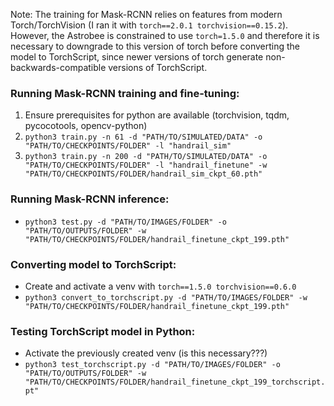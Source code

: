 Note: The training for Mask-RCNN relies on features from modern Torch/TorchVision (I ran it with `torch==2.0.1 torchvision==0.15.2`). However, the Astrobee is constrained to use `torch=1.5.0` and therefore it is necessary to downgrade to this version of torch before converting the model to TorchScript, since newer versions of torch generate non-backwards-compatible versions of TorchScript.

### Running Mask-RCNN training and fine-tuning:

1. Ensure prerequisites for python are available (torchvision, tqdm, pycocotools, opencv-python)
2. `python3 train.py -n 61 -d "PATH/TO/SIMULATED/DATA" -o "PATH/TO/CHECKPOINTS/FOLDER" -l "handrail_sim"`
3. `python3 train.py -n 200 -d "PATH/TO/SIMULATED/DATA" -o "PATH/TO/CHECKPOINTS/FOLDER" -l "handrail_finetune" -w "PATH/TO/CHECKPOINTS/FOLDER/handrail_sim_ckpt_60.pth"`

### Running Mask-RCNN inference:

- `python3 test.py -d "PATH/TO/IMAGES/FOLDER" -o "PATH/TO/OUTPUTS/FOLDER" -w "PATH/TO/CHECKPOINTS/FOLDER/handrail_finetune_ckpt_199.pth"`

### Converting model to TorchScript:

- Create and activate a venv with `torch==1.5.0 torchvision==0.6.0`
- `python3 convert_to_torchscript.py -d "PATH/TO/IMAGES/FOLDER" -w "PATH/TO/CHECKPOINTS/FOLDER/handrail_finetune_ckpt_199.pth"`

### Testing TorchScript model in Python:

- Activate the previously created venv (is this necessary???)
- `python3 test_torchscript.py -d "PATH/TO/IMAGES/FOLDER" -o "PATH/TO/OUTPUTS/FOLDER" -w "PATH/TO/CHECKPOINTS/FOLDER/handrail_finetune_ckpt_199_torchscript.pt"`
